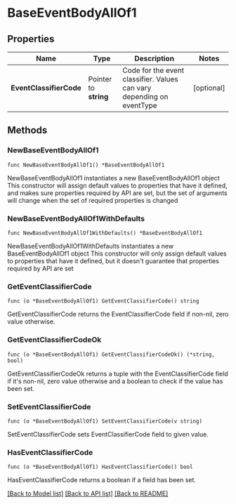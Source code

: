 # BaseEventBodyAllOf1

## Properties

Name | Type | Description | Notes
------------ | ------------- | ------------- | -------------
**EventClassifierCode** | Pointer to **string** | Code for the event classifier. Values can vary depending on eventType  | [optional] 

## Methods

### NewBaseEventBodyAllOf1

`func NewBaseEventBodyAllOf1() *BaseEventBodyAllOf1`

NewBaseEventBodyAllOf1 instantiates a new BaseEventBodyAllOf1 object
This constructor will assign default values to properties that have it defined,
and makes sure properties required by API are set, but the set of arguments
will change when the set of required properties is changed

### NewBaseEventBodyAllOf1WithDefaults

`func NewBaseEventBodyAllOf1WithDefaults() *BaseEventBodyAllOf1`

NewBaseEventBodyAllOf1WithDefaults instantiates a new BaseEventBodyAllOf1 object
This constructor will only assign default values to properties that have it defined,
but it doesn't guarantee that properties required by API are set

### GetEventClassifierCode

`func (o *BaseEventBodyAllOf1) GetEventClassifierCode() string`

GetEventClassifierCode returns the EventClassifierCode field if non-nil, zero value otherwise.

### GetEventClassifierCodeOk

`func (o *BaseEventBodyAllOf1) GetEventClassifierCodeOk() (*string, bool)`

GetEventClassifierCodeOk returns a tuple with the EventClassifierCode field if it's non-nil, zero value otherwise
and a boolean to check if the value has been set.

### SetEventClassifierCode

`func (o *BaseEventBodyAllOf1) SetEventClassifierCode(v string)`

SetEventClassifierCode sets EventClassifierCode field to given value.

### HasEventClassifierCode

`func (o *BaseEventBodyAllOf1) HasEventClassifierCode() bool`

HasEventClassifierCode returns a boolean if a field has been set.


[[Back to Model list]](../README.md#documentation-for-models) [[Back to API list]](../README.md#documentation-for-api-endpoints) [[Back to README]](../README.md)


